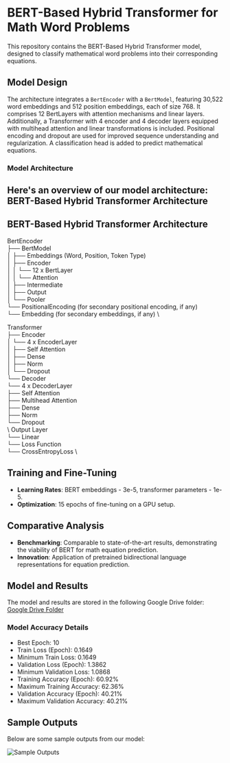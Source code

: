 # BERT-Based Hybrid Transformer for Math Word Problems

This repository contains the BERT-Based Hybrid Transformer model, designed to classify mathematical word problems into their corresponding equations.

## Model Design

The architecture integrates a `BertEncoder` with a `BertModel`, featuring 30,522 word embeddings and 512 position embeddings, each of size 768. It comprises 12 BertLayers with attention mechanisms and linear layers. Additionally, a Transformer with 4 encoder and 4 decoder layers equipped with multihead attention and linear transformations is included. Positional encoding and dropout are used for improved sequence understanding and regularization. A classification head is added to predict mathematical equations.

### Model Architecture

Here's an overview of our model architecture:
BERT-Based Hybrid Transformer Architecture
------------------------------------------

BERT-Based Hybrid Transformer Architecture
------------------------------------------

BertEncoder \
├── BertModel \
│   ├── Embeddings (Word, Position, Token Type) \
│   ├── Encoder \
│   │   └── 12 x BertLayer \
│   │       └── Attention \
│   ├── Intermediate \
│   ├── Output \
│   └── Pooler \
└── PositionalEncoding (for secondary positional encoding, if any) \
└── Embedding (for secondary embeddings, if any) \

Transformer \
├── Encoder \
│   └── 4 x EncoderLayer \
│       ├── Self Attention \
│       ├── Dense \
│       ├── Norm \
│       └── Dropout \
└── Decoder \
    └── 4 x DecoderLayer \
        ├── Self Attention \
        ├── Multihead Attention \
        ├── Dense \
        ├── Norm \
        └── Dropout \
\\
Output Layer \
└── Linear \
    └── Loss Function \
        └── CrossEntropyLoss \



## Training and Fine-Tuning

- **Learning Rates**: BERT embeddings - 3e-5, transformer parameters - 1e-5.
- **Optimization**: 15 epochs of fine-tuning on a GPU setup.

## Comparative Analysis

- **Benchmarking**: Comparable to state-of-the-art results, demonstrating the viability of BERT for math equation prediction.
- **Innovation**: Application of pretrained bidirectional language representations for equation prediction.

## Model and Results

The model and results are stored in the following Google Drive folder:
[Google Drive Folder](https://drive.google.com/drive/folders/11vwpchF_H6439FfMevTRKS7JZGfyAnMa?usp=sharing)

### Model Accuracy Details

- Best Epoch: 10
- Train Loss (Epoch): 0.1649
- Minimum Train Loss: 0.1649
- Validation Loss (Epoch): 1.3862
- Minimum Validation Loss: 1.0868
- Training Accuracy (Epoch): 60.92%
- Maximum Training Accuracy: 62.36%
- Validation Accuracy (Epoch): 40.21%
- Maximum Validation Accuracy: 40.21%

## Sample Outputs

Below are some sample outputs from our model:

![Sample Outputs](sample_outputs.png)




